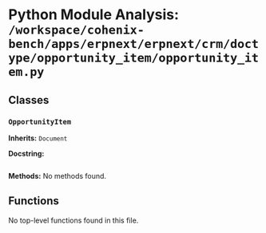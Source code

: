 # Python Module Analysis: `/workspace/cohenix-bench/apps/erpnext/erpnext/crm/doctype/opportunity_item/opportunity_item.py`

## Classes

### `OpportunityItem`
**Inherits:** `Document`


**Docstring:**
```

```

**Methods:**
No methods found.




## Functions

No top-level functions found in this file.

